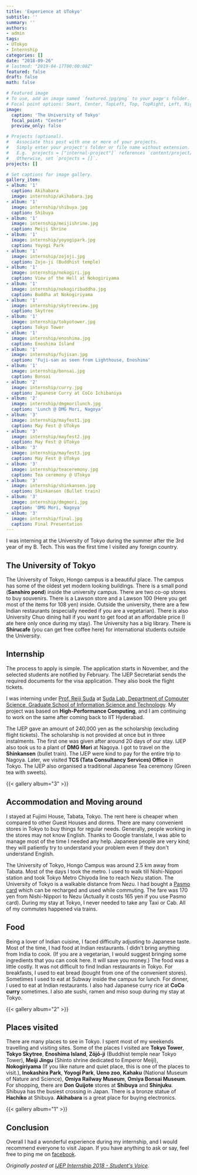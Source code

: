 ```yaml
---
title: 'Experience at UTokyo'
subtitle: ''
summary: ''
authors:
- admin
tags:
- UTokyo
- Internship
categories: []
date: "2018-09-26"
# lastmod: "2019-04-17T00:00:00Z"
featured: false
draft: false
math: false

# Featured image
# To use, add an image named `featured.jpg/png` to your page's folder.
# Focal point options: Smart, Center, TopLeft, Top, TopRight, Left, Right, BottomLeft, Bottom, BottomRight
image:
  caption: 'The University of Tokyo'
  focal_point: "Center"
  preview_only: false

# Projects (optional).
#   Associate this post with one or more of your projects.
#   Simply enter your project's folder or file name without extension.
#   E.g. `projects = ["internal-project"]` references `content/project/deep-learning/index.md`.
#   Otherwise, set `projects = []`.
projects: []

# Set captions for image gallery.
gallery_item:
- album: '1'
  caption: Akihabara
  image: internship/akihabara.jpg
- album: '1'
  image: internship/shibuya.jpg
  caption: Shibuya
- album: '1'
  image: internship/meijishrine.jpg
  caption: Meiji Shrine
- album: '1'
  image: internship/yoyogipark.jpg
  caption: Yoyogi Park
- album: '1'
  image: internship/zojoji.jpg
  caption: Zojo-ji (Buddhist temple)
- album: '1'
  image: internship/nokogiri.jpg
  caption: View of the Hell at Nokogiriyama
- album: '1'
  image: internship/nokogiribuddha.jpg
  caption: Buddha at Nokogiriyama
- album: '1'
  image: internship/skytreeview.jpg
  caption: Skytree
- album: '1'
  image: internship/tokyotower.jpg
  caption: Tokyo Tower
- album: '1'
  image: internship/enoshima.jpg
  caption: Enoshima Island
- album: '1'
  image: internship/fujisan.jpg
  caption: 'Fuji-san as seen from Lighthouse, Enoshima'
- album: '1'
  image: internship/bonsai.jpg
  caption: Bonsai
- album: '2'
  image: internship/curry.jpg
  caption: Japanese Curry at CoCo Ichibaniya
- album: '2'
  image: internship/dmgmorilunch.jpg
  caption: 'Lunch @ DMG Mori, Nagoya'
- album: '3'
  image: internship/mayfest1.jpg
  caption: May Fest @ UTokyo
- album: '3'
  image: internship/mayfest2.jpg
  caption: May Fest @ UTokyo
- album: '3'
  image: internship/mayfest3.jpg
  caption: May Fest @ UTokyo
- album: '3'
  image: internship/teaceremony.jpg
  caption: Tea ceremony @ UTokyo
- album: '3'
  image: internship/shinkansen.jpg
  caption: Shinkansen (Bullet train)
- album: '3'
  image: internship/dmgmori.jpg
  caption: 'DMG Mori, Nagoya'
- album: '3'
  image: internship/final.jpg
  caption: Final Presentation
---
```


I was interning at the University of Tokyo during the summer after the 3rd year of my B. Tech. This was the first time I visited any foreign country.<!--more-->

## The University of Tokyo

The University of Tokyo, Hongo campus is a beautiful place. The campus has some of the oldest yet modern looking buildings. There is a small pond (**Sanshiro pond**) inside the university campus. There are two co-op stores to buy souvenirs. There is a Lawson store and a Lawson 100 (Here you get most of the items for 108 yen) inside. Outside the university, there are a few Indian restaurants (especially needed if you are a vegetarian). There is also University Chuo dining hall if you want to get food at an affordable price (I ate here only once during my stay). The University has a big library. There is **Shirucafe** (you can get free coffee here) for international students outside the University.

## Internship

The process to apply is simple. The application starts in November, and the selected students are notified by February. The IJEP Secretariat sends the required documents for the visa application. They also book the flight tickets.

I was interning under [Prof. Reiji Suda](http://olab.is.s.u-tokyo.ac.jp/~reiji/) at [Suda Lab, Department of Computer Science, Graduate School of Information Science and Technology](http://olab.is.s.u-tokyo.ac.jp/~reiji/lab-e.html). My project was based on **High-Performance Computing**, and I am continuing to work on the same after coming back to IIT Hyderabad.

The IJEP gave an amount of 240,000 yen as the scholarship (excluding flight tickets). The scholarship is not provided at once but in three instalments. The first one was given after around 20 days of our stay. IJEP also took us to a plant of **DMG Mori** at Nagoya. I got to travel on the **Shinkansen** (bullet train). The IJEP were kind to pay for the entire trip to Nagoya. Later, we visited **TCS (Tata Consultancy Services) Office** in Tokyo. The IJEP also organised a traditional Japanese Tea ceremony (Green tea with sweets).

{{< gallery album="3" >}}

## Accommodation and Moving around

I stayed at Fujimi  House, Tabata, Tokyo. The rent here is cheaper when compared to other Guest Houses and dorms. There are many convenient stores in Tokyo to buy things for regular needs. Generally, people working in the stores may not know English. Thanks to Google translate, I was able to manage most of the time I needed any help. Japanese people are very kind; they will patiently try to understand your problem even if they don't understand English.

The University of Tokyo, Hongo Campus was around 2.5 km away from Tabata. Most of the days I took the metro. I used to walk till Nishi-Nippori station and took Tokyo Metro Chiyoda line to reach Nezu station. The University of Tokyo is a walkable distance from Nezu. I had bought a [Pasmo card](https://www.pasmo.co.jp/en/) which can be recharged and used while commuting. The fare was 170 yen from Nishi-Nippori to Nezu (Actually it costs 165 yen if you use Pasmo card). During my stay at Tokyo, I never needed to take any Taxi or Cab. All of my commutes happened via trains.

## Food

Being a lover of Indian cuisine, I faced difficulty adjusting to Japanese taste. Most of the time, I had food at Indian restaurants. I didn't bring anything from India to cook. (If you are a vegetarian, I would suggest bringing some ingredients that you can cook here. It will save you money.) The food was a little costly. It was not difficult to find Indian restaurants in Tokyo. For breakfasts, I used to eat bread (bought from one of the convenient stores). Sometimes I used to eat at Subway inside the campus for lunch. For dinner, I used to eat at Indian restaurants. I also had Japanese curry rice at **CoCo curry** sometimes. I also ate sushi, ramen and miso soup during my stay at Tokyo.

{{< gallery album="2" >}}

## Places visited

There are many places to see in Tokyo. I spent most of my weekends travelling and visiting sites. Some of the places I visited are **Tokyo Tower**, **Tokyo Skytree**, **Enoshima Island**, **Zōjō-ji** (Buddhist temple near Tokyo Tower), **Meiji Jingu** (Shinto shrine dedicated to Emperor Meiji), **Nokogiriyama** (If you like nature and quiet place, this is one of the places to visit.), **Inokashira Park**, **Yoyogi Park**, **Ueno zoo**, **Kahaku** (National Museum of Nature and Science), **Omiya Railway Museum**, **Omiya Bonsai Museum**. For shopping, there are **Don Quijote** stores at **Shibuya** and **Shinjuku**. Shibuya has the busiest crossing in Japan. There is a bronze statue of **Hachiko** at Shibuya. **Akihabara** is a great place for buying electronics.

{{< gallery album="1" >}}

## Conclusion

Overall I had a wonderful experience during my internship, and I would recommend everyone to visit Japan.
If you have anything to ask or say, feel free to ping me on [facebook](https://www.facebook.com/prateekkumarweb).

*Originally posted at [IJEP Internship 2018 - Student's Voice](http://ijep.t.u-tokyo.ac.jp/2018/10/05/ijep-internship-program-2018-prateek-kumar-iithyderabad/).*

